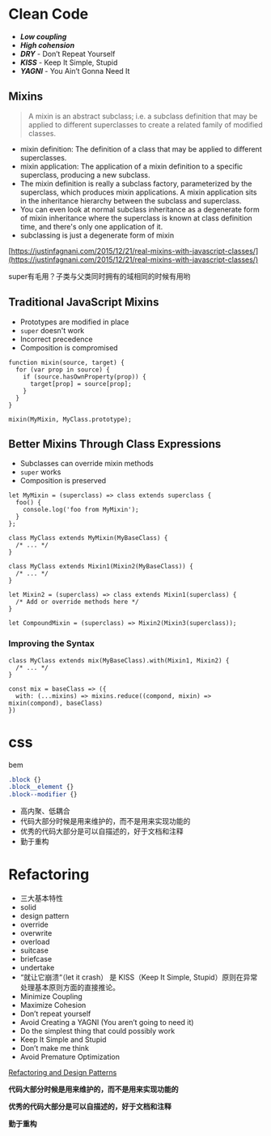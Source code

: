 # Clean Code

- ***Low coupling***
- ***High cohension***
- ***DRY*** - Don’t Repeat Yourself
- ***KISS*** - Keep It Simple, Stupid
- ***YAGNI*** - You Ain’t Gonna Need It

## Mixins

> A mixin is an abstract subclass; i.e. a subclass definition that may be applied to different superclasses to create a related family of modified classes.
> 
- mixin definition: The definition of a class that may be applied to different superclasses.
- mixin application: The application of a mixin definition to a specific superclass, producing a new subclass.
- The mixin definition is really a subclass factory, parameterized by the superclass, which produces mixin applications. A mixin application sits in the inheritance hierarchy between the subclass and superclass.
- You can even look at normal subclass inheritance as a degenerate form of mixin inheritance where the superclass is known at class definition time, and there's only one application of it.
- subclassing is just a degenerate form of mixin

[https://justinfagnani.com/2015/12/21/real-mixins-with-javascript-classes/](https://justinfagnani.com/2015/12/21/real-mixins-with-javascript-classes/)

super有毛用？子类与父类同时拥有的域相同的时候有用哟

## Traditional JavaScript Mixins

- Prototypes are modified in place
- `super` doesn't work
- Incorrect precedence
- Composition is compromised

```tsx
function mixin(source, target) {
  for (var prop in source) {
    if (source.hasOwnProperty(prop)) {
      target[prop] = source[prop];
    }
  }
}

mixin(MyMixin, MyClass.prototype);
```

## Better Mixins Through Class Expressions

- Subclasses can override mixin methods
- `super` works
- Composition is preserved

```tsx
let MyMixin = (superclass) => class extends superclass {
  foo() {
    console.log('foo from MyMixin');
  }
};

class MyClass extends MyMixin(MyBaseClass) {
  /* ... */
}

class MyClass extends Mixin1(Mixin2(MyBaseClass)) {
  /* ... */
}

let Mixin2 = (superclass) => class extends Mixin1(superclass) {
  /* Add or override methods here */
}

let CompoundMixin = (superclass) => Mixin2(Mixin3(superclass));
```

### Improving the Syntax

```tsx
class MyClass extends mix(MyBaseClass).with(Mixin1, Mixin2) {
  /* ... */
}

const mix = baseClass => ({
  with: (...mixins) => mixins.reduce((compond, mixin) => mixin(compond), baseClass)
})
```

# css

bem

```css
.block {}
.block__element {}
.block--modifier {}
```

- 高内聚、低耦合
- 代码大部分时候是用来维护的，而不是用来实现功能的
- 优秀的代码大部分是可以自描述的，好于文档和注释
- 勤于重构

# Refactoring

- 三大基本特性
- solid
- design pattern
- override
- overwrite
- overload
- suitcase
- briefcase
- undertake
- “就让它崩溃“（let it crash） 是 KISS（Keep It Simple, Stupid）原则在异常处理基本原则方面的直接推论。
- Minimize Coupling
- Maximize Cohesion
- Don’t repeat yourself
- Avoid Creating a YAGNI (You aren’t going to need it)
- Do the simplest thing that could possibly work
- Keep It Simple and Stupid 
- Don’t make me think
- Avoid Premature Optimization

[Refactoring and Design Patterns](https://refactoring.guru/)

****代码大部分时候是用来维护的，而不是用来实现功能的****

****优秀的代码大部分是可以自描述的，好于文档和注释****

****勤于重构****
